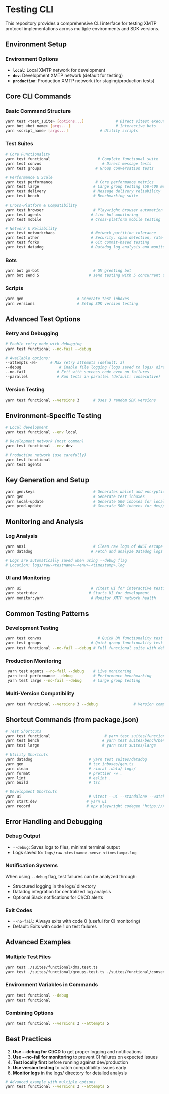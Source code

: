 # Testing CLI

This repository provides a comprehensive CLI interface for testing XMTP protocol implementations across multiple environments and SDK versions.

## Environment Setup

### Environment Options

- **`local`**: Local XMTP network for development
- **`dev`**: Development XMTP network (default for testing)
- **`production`**: Production XMTP network (for staging/production tests)

## Core CLI Commands

### Basic Command Structure

```bash
yarn test <test_suite> [options...]              # Direct vitest execution
yarn bot <bot_name> [args...]                    # Interactive bots
yarn <script_name> [args...]              # Utility scripts
```

### Test Suites

```bash
# Core Functionality
yarn test functional                     # Complete functional suite
yarn test convos                           # Direct message tests
yarn test groups                        # Group conversation tests

# Performance & Scale
yarn test performance                   # Core performance metrics
yarn test large                        # Large group testing (50-400 members)
yarn test delivery                     # Message delivery reliability
yarn test bench                        # Benchmarking suite

# Cross-Platform & Compatibility
yarn test browser                      # Playwright browser automation
yarn test agents                      # Live bot monitoring
yarn test mobile                      # Cross-platform mobile testing

# Network & Reliability
yarn test networkchaos                # Network partition tolerance
yarn test other                       # Security, spam detection, rate limiting
yarn test forks                       # Git commit-based testing
yarn test datadog                     # Datadog log analysis and monitoring
```

### Bots

```bash
yarn bot gm-bot                        # GM greeting bot
yarn bot send 5                      # send testing with 5 concurrent users
```

### Scripts

```bash
yarn gen                        # Generate test inboxes
yarn versions                   # Setup SDK version testing
```

## Advanced Test Options

### Retry and Debugging

```bash
# Enable retry mode with debugging
yarn test functional --no-fail --debug

# Available options:
--attempts <N>      # Max retry attempts (default: 3)
--debug                 # Enable file logging (logs saved to logs/ directory)
--no-fail              # Exit with success code even on failures
--parallel             # Run tests in parallel (default: consecutive)
```

### Version Testing

```bash
yarn test functional --versions 3      # Uses 3 random SDK versions

```

## Environment-Specific Testing

```bash
# Local development
yarn test functional --env local

# Development network (most common)
yarn test functional --env dev

# Production network (use carefully)
yarn test functional
yarn test agents
```

## Key Generation and Setup

```bash
yarn gen:keys                          # Generates wallet and encryption keys
yarn gen                               # Generate test inboxes
yarn local-update                      # Generate 500 inboxes for local testing
yarn prod-update                       # Generate 500 inboxes for dev/production
```

## Monitoring and Analysis

### Log Analysis

```bash
yarn ansi                              # Clean raw logs of ANSI escape codes
yarn datadog                          # Fetch and analyze Datadog logs

# Logs are automatically saved when using --debug flag
# Location: logs/raw-<testname>-<env>-<timestamp>.log
```

### UI and Monitoring

```bash
yarn ui                               # Vitest UI for interactive testing
yarn start:dev                       # Starts UI for development
yarn monitor:yarn                     # Monitor XMTP network health
```

## Common Testing Patterns

### Development Testing

```bash
yarn test convos                         # Quick DM functionality test
yarn test groups                      # Quick group functionality test
yarn test functional --no-fail --debug # Full functional suite with debugging
```

### Production Monitoring

```bash
 yarn test agents --no-fail --debug    # Live monitoring
 yarn test performance --debug         # Performance benchmarking
 yarn test large --no-fail --debug     # Large group testing
```

### Multi-Version Compatibility

```bash
yarn test functional --versions 3 --debug                # Version compatibility testing
```

## Shortcut Commands (from package.json)

```bash
# Test Shortcuts
yarn test functional                        # yarn test suites/functional
yarn test bench                            # yarn test suites/bench/bench.test.ts
yarn test large                            # yarn test suites/large

# Utility Shortcuts
yarn datadog                         # yarn test suites/datadog
yarn gen                             # tsx inboxes/gen.ts
yarn clean                           # rimraf .data/ logs/
yarn format                          # prettier -w .
yarn lint                            # eslint .
yarn build                           # tsc

# Development Shortcuts
yarn ui                              # vitest --ui --standalone --watch
yarn start:dev                      # yarn ui
yarn record                         # npx playwright codegen 'https://xmtp.chat/'
```

## Error Handling and Debugging

### Debug Output

- `--debug`: Saves logs to files, minimal terminal output
- Logs saved to: `logs/raw-<testname>-<env>-<timestamp>.log`

### Notification Systems

When using `--debug` flag, test failures can be analyzed through:

- Structured logging in the logs/ directory
- Datadog integration for centralized log analysis
- Optional Slack notifications for CI/CD alerts

### Exit Codes

- `--no-fail`: Always exits with code 0 (useful for CI monitoring)
- Default: Exits with code 1 on test failures

## Advanced Examples

### Multiple Test Files

```bash
yarn test ./suites/functional/dms.test.ts
yarn test ./suites/functional/groups.test.ts ./suites/functional/consent.test.ts
```

### Environment Variables in Commands

```bash
yarn test functional --debug
yarn test functional
```

### Combining Options

```bash
yarn test functional --versions 3 --attempts 5
```

## Best Practices

2. **Use --debug for CI/CD** to get proper logging and notifications
3. **Use --no-fail for monitoring** to prevent CI failures on expected issues
4. **Test locally first** before running against dev/production
5. **Use version testing** to catch compatibility issues early
6. **Monitor logs** in the logs/ directory for detailed analysis

```bash
# Advanced example with multiple options
yarn test functional --versions 3 --attempts 5
```
